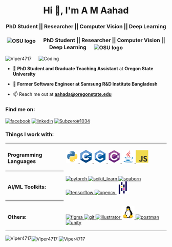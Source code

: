 <h1 align="center">Hi 👋, I'm A M Aahad</h1>
<h3 align="center">PhD Student || Researcher || Computer Vision || Deep Learning</h3>
<h3 align="center">
  <img src="https://www.nicepng.com/png/detail/143-1436210_banner-transparent-library-to-face-saturday-night-in.png" alt="OSU logo" width="30" style="vertical-align: middle; margin-right: 20px;">
  PhD Student || Researcher || Computer Vision || Deep Learning
  <img src="https://www.nicepng.com/png/detail/194-1940859_about-oregon-state-university-oregon-state-university-new.png" alt="OSU logo" width="50" style="vertical-align: middle; margin-left: 20px;">
</h3>

<div>
<img align="right" alt="Coding" width="400" src="https://media1.giphy.com/media/v1.Y2lkPTc5MGI3NjExeDFhMDd2M2I1cGJ0YmFlbjkwOXk5cDExamI4Mjh1dDFldzdqbWYxZiZlcD12MV9pbnRlcm5hbF9naWZfYnlfaWQmY3Q9Zw/DbXSzkKLzy96e3uukf/giphy.gif">


<p align="left"> <img src="https://komarev.com/ghpvc/?username=Viper4717&label=Profile%20views&color=0e75b6&style=flat" alt="Viper4717" /> </p>
</div>


- 💼 **PhD Student and Graduate Teaching Assistant** at **Oregon State University**

- 💼 **Former Software Engineer at Samsung R&D Institute Bangladesh**

- 📫 Reach me out at **aahada@oregonstate.edu**

<h3 align="left">Find me on:</h3>
<p align="left">
<a href="https://www.facebook.com/viper.4717/" target="blank"><img align="center" src="https://raw.githubusercontent.com/rahuldkjain/github-profile-readme-generator/master/src/images/icons/Social/facebook.svg" alt="facebook" height="30" width="40" /></a>
<a href="https://www.linkedin.com/in/viper4717/" target="blank"><img align="center" src="https://raw.githubusercontent.com/rahuldkjain/github-profile-readme-generator/master/src/images/icons/Social/linked-in-alt.svg" alt="linkedin" height="30" width="40" /></a>
<a href="https://discord.com/users/268782170385022976" target="blank"><img align="center" src="https://raw.githubusercontent.com/rahuldkjain/github-profile-readme-generator/master/src/images/icons/Social/discord.svg" alt="Subzero#1034" height="30" width="40" /></a>
</p>
</p>

<h3 align="left">Things I work with:</h3>
<table>
<tr>
  <th><h3 align="left">Programming Languages</h3></th>
  <td>
    <a href="https://www.python.org" target="_blank" rel="noreferrer"> <img src="https://raw.githubusercontent.com/devicons/devicon/master/icons/python/python-original.svg" alt="python" width="40" height="40"/> </a><a href="https://www.w3schools.com/cpp/" target="_blank" rel="noreferrer"> <img src="https://raw.githubusercontent.com/devicons/devicon/master/icons/cplusplus/cplusplus-original.svg" alt="cplusplus" width="40" height="40"/> </a><a href="https://www.cprogramming.com/" target="_blank" rel="noreferrer"> <img src="https://raw.githubusercontent.com/devicons/devicon/master/icons/c/c-original.svg" alt="c" width="40" height="40"/> </a>  <a href="https://www.w3schools.com/cs/" target="_blank" rel="noreferrer"> <img src="https://raw.githubusercontent.com/devicons/devicon/master/icons/csharp/csharp-original.svg" alt="csharp" width="40" height="40"/> </a><a href="https://www.java.com" target="_blank" rel="noreferrer"> <img src="https://raw.githubusercontent.com/devicons/devicon/master/icons/java/java-original.svg" alt="java" width="40" height="40"/> </a> <a href="https://developer.mozilla.org/en-US/docs/Web/JavaScript" target="_blank" rel="noreferrer"> <img src="https://raw.githubusercontent.com/devicons/devicon/master/icons/javascript/javascript-original.svg" alt="javascript" width="40" height="40"/> </a>
  </td>
</tr>
<tr>
  <th><h3 align="left">AI/ML Toolkits:</h3></th>
  <td><p align="left"> <a href="https://pytorch.org/" target="_blank" rel="noreferrer"> <img src="https://www.vectorlogo.zone/logos/pytorch/pytorch-icon.svg" alt="pytorch" width="40" height="40"/> </a> <a href="https://scikit-learn.org/" target="_blank" rel="noreferrer"> <img src="https://upload.wikimedia.org/wikipedia/commons/0/05/Scikit_learn_logo_small.svg" alt="scikit_learn" width="40" height="40"/> </a> <a href="https://seaborn.pydata.org/" target="_blank" rel="noreferrer"> <img src="https://seaborn.pydata.org/_images/logo-mark-lightbg.svg" alt="seaborn" width="40" height="40"/> </a> <a href="https://www.tensorflow.org" target="_blank" rel="noreferrer"> <img src="https://www.vectorlogo.zone/logos/tensorflow/tensorflow-icon.svg" alt="tensorflow" width="40" height="40"/> </a> <a href="https://opencv.org/" target="_blank" rel="noreferrer"> <img src="https://www.vectorlogo.zone/logos/opencv/opencv-icon.svg" alt="opencv" width="40" height="40"/> </a> <a href="https://pandas.pydata.org/" target="_blank" rel="noreferrer"> <img src="https://raw.githubusercontent.com/devicons/devicon/2ae2a900d2f041da66e950e4d48052658d850630/icons/pandas/pandas-original.svg" alt="pandas" width="40" height="40"/> </a> </p></td>
</tr>
<tr>
  <th><h3 align="left">Others:</h3</th>
  <td>
<p align="left"> <a href="https://www.figma.com/" target="_blank" rel="noreferrer"> <img src="https://www.vectorlogo.zone/logos/figma/figma-icon.svg" alt="figma" width="40" height="40"/> </a> <a href="https://git-scm.com/" target="_blank" rel="noreferrer"> <img src="https://www.vectorlogo.zone/logos/git-scm/git-scm-icon.svg" alt="git" width="40" height="40"/> </a> <a href="https://www.adobe.com/in/products/illustrator.html" target="_blank" rel="noreferrer"> <img src="https://www.vectorlogo.zone/logos/adobe_illustrator/adobe_illustrator-icon.svg" alt="illustrator" width="40" height="40"/> </a> <a href="https://www.linux.org/" target="_blank" rel="noreferrer"> <img src="https://raw.githubusercontent.com/devicons/devicon/master/icons/linux/linux-original.svg" alt="linux" width="40" height="40"/> </a> <a href="https://postman.com" target="_blank" rel="noreferrer"> <img src="https://www.vectorlogo.zone/logos/getpostman/getpostman-icon.svg" alt="postman" width="40" height="40"/> </a> <a href="https://unity.com/" target="_blank" rel="noreferrer"> <img src="https://www.vectorlogo.zone/logos/unity3d/unity3d-icon.svg" alt="unity" width="40" height="40"/> </a> </p></td>
</tr>
</table>
<div>
<img align="left" height="200px" src="https://github-readme-stats.vercel.app/api/top-langs?username=Viper4717&show_icons=true&locale=en&layout=compact" alt="Viper4717" />

<img align="center" height="200px" src="https://github-readme-stats.vercel.app/api?username=Viper4717&show_icons=true&locale=en" alt="Viper4717" />

<img align="center" height="200px" src="https://github-readme-streak-stats.herokuapp.com/?user=Viper4717&" alt="Viper4717" />
</div>
